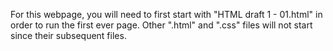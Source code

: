 For this webpage, you will need to first start with "HTML draft 1 - 01.html" in order to run the first ever page. 
Other ".html" and ".css" files will not start since their subsequent files.
